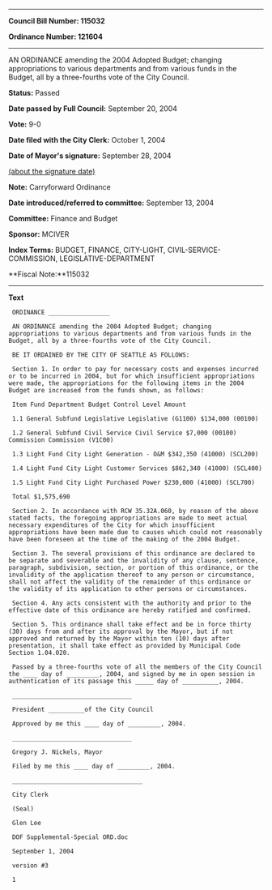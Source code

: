 

********

**Council Bill Number: 115032**
   
**Ordinance Number: 121604**
********

 AN ORDINANCE amending the 2004 Adopted Budget; changing appropriations to various departments and from various funds in the Budget, all by a three-fourths vote of the City Council.

**Status:** Passed
   
**Date passed by Full Council:** September 20, 2004
   
**Vote:** 9-0
   
**Date filed with the City Clerk:** October 1, 2004
   
**Date of Mayor's signature:** September 28, 2004
   
[(about the signature date)](/~public/approvaldate.htm)
   
   
**Note:** Carryforward Ordinance

   
**Date introduced/referred to committee:** September 13, 2004
   
**Committee:** Finance and Budget
   
**Sponsor:** MCIVER
   
   
**Index Terms:** BUDGET, FINANCE, CITY-LIGHT, CIVIL-SERVICE-COMMISSION, LEGISLATIVE-DEPARTMENT

**Fiscal Note:**115032

********

**Text**
   
```
 ORDINANCE _________________

 AN ORDINANCE amending the 2004 Adopted Budget; changing appropriations to various departments and from various funds in the Budget, all by a three-fourths vote of the City Council.

 BE IT ORDAINED BY THE CITY OF SEATTLE AS FOLLOWS:

 Section 1. In order to pay for necessary costs and expenses incurred or to be incurred in 2004, but for which insufficient appropriations were made, the appropriations for the following items in the 2004 Budget are increased from the funds shown, as follows:

 Item Fund Department Budget Control Level Amount

 1.1 General Subfund Legislative Legislative (G1100) $134,000 (00100)

 1.2 General Subfund Civil Service Civil Service $7,000 (00100) Commission Commission (V1C00)

 1.3 Light Fund City Light Generation - O&M $342,350 (41000) (SCL200)

 1.4 Light Fund City Light Customer Services $862,340 (41000) (SCL400)

 1.5 Light Fund City Light Purchased Power $230,000 (41000) (SCL700)

 Total $1,575,690

 Section 2. In accordance with RCW 35.32A.060, by reason of the above stated facts, the foregoing appropriations are made to meet actual necessary expenditures of the City for which insufficient appropriations have been made due to causes which could not reasonably have been foreseen at the time of the making of the 2004 Budget.

 Section 3. The several provisions of this ordinance are declared to be separate and severable and the invalidity of any clause, sentence, paragraph, subdivision, section, or portion of this ordinance, or the invalidity of the application thereof to any person or circumstance, shall not affect the validity of the remainder of this ordinance or the validity of its application to other persons or circumstances.

 Section 4. Any acts consistent with the authority and prior to the effective date of this ordinance are hereby ratified and confirmed.

 Section 5. This ordinance shall take effect and be in force thirty (30) days from and after its approval by the Mayor, but if not approved and returned by the Mayor within ten (10) days after presentation, it shall take effect as provided by Municipal Code Section 1.04.020.

 Passed by a three-fourths vote of all the members of the City Council the ____ day of _________, 2004, and signed by me in open session in authentication of its passage this _____ day of __________, 2004.

 _________________________________

 President __________of the City Council

 Approved by me this ____ day of _________, 2004.

 _________________________________

 Gregory J. Nickels, Mayor

 Filed by me this ____ day of _________, 2004.

 ____________________________________

 City Clerk

 (Seal)

 Glen Lee

 DOF Supplemental-Special ORD.doc

 September 1, 2004

 version #3

 1

```
